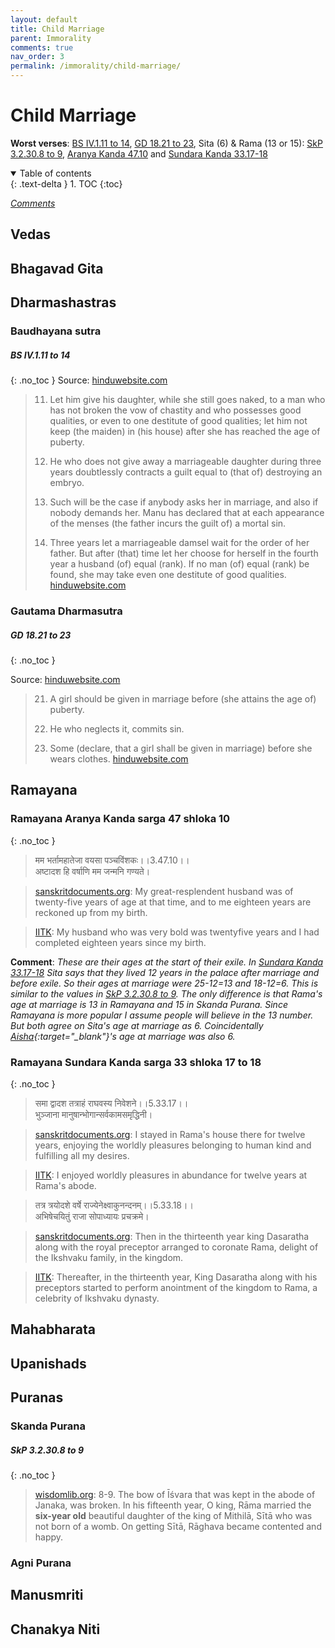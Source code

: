 ```yaml
---
layout: default
title: Child Marriage
parent: Immorality
comments: true
nav_order: 3
permalink: /immorality/child-marriage/
---
```

# Child Marriage

**Worst verses**: [BS IV.1.11 to 14](#bs-iv111-to-14), [GD 18.21 to 23](#gd-1821-to-23), Sita (6) & Rama (13 or 15): [SkP 3.2.30.8 to 9](#skp-32308-to-9), [Aranya Kanda 47.10](#ramayana-aranya-kanda-sarga-47-shloka-10) and [Sundara Kanda 33.17-18](#ramayana-sundara-kanda-sarga-33-shloka-17-to-18)

<details open markdown="block">
  <summary>
    Table of contents
  </summary>
  {: .text-delta }
1. TOC
{:toc}
</details>

[*Comments*]({{site.url}}{{page.url}}#comments)

## Vedas

## Bhagavad Gita

## Dharmashastras

### Baudhayana sutra

##### BS IV.1.11 to 14
{: .no_toc }
Source: <a href="https://www.hinduwebsite.com/sacredscripts/hinduism/dharma/baudh3.asp#4.1" target="_blank">hinduwebsite.com</a>

>11. Let him give his daughter, while she still goes naked, to a man who has not broken the vow of chastity and who possesses good qualities, or even to one destitute of good qualities; let him not keep (the maiden) in (his house) after she has reached the age of puberty.
>
>12. He who does not give away a marriageable daughter during three years doubtlessly contracts a guilt equal to (that of) destroying an embryo.
>
>13. Such will be the case if anybody asks her in marriage, and also if nobody demands her. Manu has declared that at each appearance of the menses (the father incurs the guilt of) a mortal sin.
>
>14. Three years let a marriageable damsel wait for the order of her father. But after (that) time let her choose for herself in the fourth year a husband (of) equal (rank). If no man (of) equal (rank) be found, she may take even one destitute of good qualities. <a href="https://www.hinduwebsite.com/sacredscripts/hinduism/dharma/baudh3.asp#4.1" target="_blank">hinduwebsite.com</a>

### Gautama Dharmasutra

##### GD 18.21 to 23
{: .no_toc }

Source: <a href="https://www.hinduwebsite.com/sacredscripts/hinduism/dharma/gautama2.asp#ch18" target="_blank">hinduwebsite.com</a>

>21. A girl should be given in marriage before (she attains the age of) puberty.
>
>22. He who neglects it, commits sin.
>
>23. Some (declare, that a girl shall be given in marriage) before she wears clothes. <a href="https://www.hinduwebsite.com/sacredscripts/hinduism/dharma/gautama2.asp#ch18" target="_blank">hinduwebsite.com</a>

## Ramayana

### Ramayana Aranya Kanda sarga 47 shloka 10
{: .no_toc }

> मम भर्तामहातेजा वयसा पञ्चविंशकः।।3.47.10।।<br>
अष्टादश हि वर्षाणि मम जन्मनि गण्यते।

><a href="https://sanskritdocuments.org/sites/valmikiramayan/aranya/sarga47/aranyasans47.htm#Verse10" target="_blank">sanskritdocuments.org</a>: My great-resplendent husband was of twenty-five years of age at that time, and to me eighteen years are reckoned up from my birth.

><a href="https://www.valmiki.iitk.ac.in/sloka?field_kanda_tid=3&language=dv&field_sarga_value=47" target="_blank">IITK</a>: My husband who was very bold was twentyfive years and I had completed eighteen years since my birth.

**Comment**: *These are their ages at the start of their exile. In [Sundara Kanda 33.17-18](#ramayana-sundara-kanda-sarga-33-shloka-17-to-18) Sita says that they lived 12 years in the palace after marriage and before exile. So their ages at marriage were 25-12=13 and 18-12=6. This is similar to the values in [SkP 3.2.30.8 to 9](#skp-32308-to-9). The only difference is that Rama's age at marriage is 13 in Ramayana and 15 in Skanda Purana. Since Ramayana is more popular I assume people will believe in the 13 number. But both agree on Sita's age at marriage as 6. Coincidentally [Aisha](https://en.wikipedia.org/wiki/Aisha){:target="_blank"}'s age at marriage was also 6.*

### Ramayana Sundara Kanda sarga 33 shloka 17 to 18
{: .no_toc }

> समा द्वादश तत्राहं राघवस्य निवेशने।।5.33.17।।<br>
भुञ्जाना मानुषान्भोगान्सर्वकामसमृद्धिनी।

><a href="https://sanskritdocuments.org/sites/valmikiramayan/sundara/sarga33/sundarasans33.htm#Verse17" target="_blank">sanskritdocuments.org</a>: I stayed in Rama's house there for twelve years, enjoying the worldly pleasures belonging to human kind and fulfilling all my desires.

><a href="https://www.valmiki.iitk.ac.in/sloka?field_kanda_tid=5&language=dv&field_sarga_value=33" target="_blank">IITK</a>: I enjoyed worldly pleasures in abundance for twelve years at Rama's abode.

> तत्र त्रयोदशे वर्षे राज्येनेक्ष्वाकुनन्दनम्।।5.33.18।।<br>
अभिषेचयितुं राजा सोपाध्यायः प्रचक्रमे।

><a href="https://sanskritdocuments.org/sites/valmikiramayan/sundara/sarga33/sundarasans33.htm#Verse18" target="_blank">sanskritdocuments.org</a>: Then in the thirteenth year king Dasaratha along with the royal preceptor arranged to coronate Rama, delight of the Ikshvaku family, in the kingdom.

><a href="https://www.valmiki.iitk.ac.in/sloka?field_kanda_tid=5&language=dv&field_sarga_value=33" target="_blank">IITK</a>: Thereafter, in the thirteenth year, King Dasaratha along with his preceptors started to perform anointment of the kingdom to Rama, a celebrity of Ikshvaku dynasty.

## Mahabharata

## Upanishads

## Puranas

### Skanda Purana

##### SkP 3.2.30.8 to 9
{: .no_toc }

> <a href="https://www.wisdomlib.org/hinduism/book/the-skanda-purana/d/doc423651.html" target="_blank">wisdomlib.org</a>: 8-9. The bow of Īśvara that was kept in the abode of Janaka, was broken. In his fifteenth year, O king, Rāma married the **six-year old** beautiful daughter of the king of Mithilā, Sītā who was not born of a womb. On getting Sītā, Rāghava became contented and happy.

### Agni Purana

## Manusmriti

## Chanakya Niti 